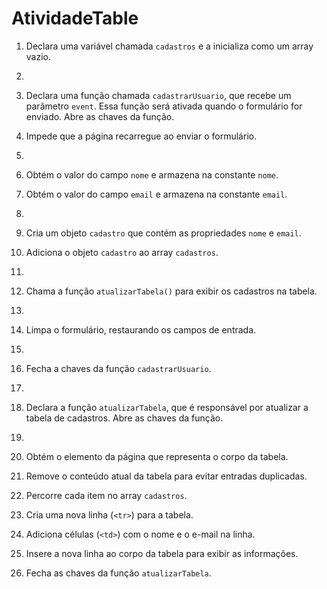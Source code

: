 # AtividadeTable
1. Declara uma variável chamada `cadastros` e a inicializa como um array vazio.  

2.  
   
3. Declara uma função chamada `cadastrarUsuario`, que recebe um parâmetro `event`. Essa função será ativada quando o formulário for enviado. Abre as chaves da função.  

4. Impede que a página recarregue ao enviar o formulário.  

5.  
   

6. Obtém o valor do campo `nome` e armazena na constante `nome`.  

7. Obtém o valor do campo `email` e armazena na constante `email`.  

8.  
   

9. Cria um objeto `cadastro` que contém as propriedades `nome` e `email`.  

10. Adiciona o objeto `cadastro` ao array `cadastros`.  

11.  
   

12. Chama a função `atualizarTabela()` para exibir os cadastros na tabela.  

13.  
   

14. Limpa o formulário, restaurando os campos de entrada.  

15.  
   

16. Fecha a chaves da função `cadastrarUsuario`.  

17.  
   

18. Declara a função `atualizarTabela`, que é responsável por atualizar a tabela de cadastros. Abre as chaves da função.  

19.  
   

20. Obtém o elemento da página que representa o corpo da tabela.  

21. Remove o conteúdo atual da tabela para evitar entradas duplicadas.  

22. Percorre cada item no array `cadastros`.  

23. Cria uma nova linha (`<tr>`) para a tabela.  

24. Adiciona células (`<td>`) com o nome e o e-mail na linha.  

25. Insere a nova linha ao corpo da tabela para exibir as informações.  

26. Fecha as chaves da função `atualizarTabela`.  
